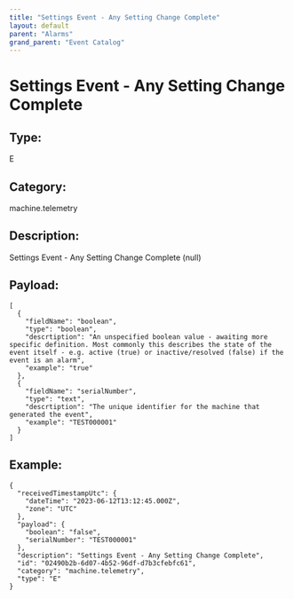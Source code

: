 ```yaml
---
title: "Settings Event - Any Setting Change Complete"
layout: default
parent: "Alarms"
grand_parent: "Event Catalog"
---
```


# Settings Event - Any Setting Change Complete

## Type:

E

## Category:

machine.telemetry

## Description: 

Settings Event - Any Setting Change Complete (null)

## Payload:

```
[
  {
    "fieldName": "boolean",
    "type": "boolean",
    "descrtiption": "An unspecified boolean value - awaiting more specific definition. Most commonly this describes the state of the event itself - e.g. active (true) or inactive/resolved (false) if the event is an alarm",
    "example": "true"
  },
  {
    "fieldName": "serialNumber",
    "type": "text",
    "descrtiption": "The unique identifier for the machine that generated the event",
    "example": "TEST000001"
  }
]
```

## Example:

```
{
  "receivedTimestampUtc": {
    "dateTime": "2023-06-12T13:12:45.000Z",
    "zone": "UTC"
  },
  "payload": {
    "boolean": "false",
    "serialNumber": "TEST000001"
  },
  "description": "Settings Event - Any Setting Change Complete",
  "id": "02490b2b-6d07-4b52-96df-d7b3cfebfc61",
  "category": "machine.telemetry",
  "type": "E"
}
```
